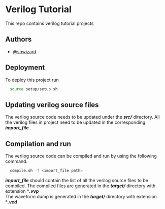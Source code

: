 
# Verilog Tutorial

This repo contains verilog tutorial projects


## Authors

- [@snwizard](https://github.com/snwizard/)


## Deployment

To deploy this project run

```bash
  source setup/setup.sh
```



## Updating verilog source files

The verilog source code needs to be updated under the ***src/*** directory. All the verilog files in project need to be updated in the corresponding ***import_file*** .



## Compilation and run

The verilog source code can be compiled and run by using the following command. 

```bash
  compile.sh -f <import_file path>
```
***import_file*** should contain the list of all the verilog source files to be compiled. The compiled files are generated in the ***target/*** directory with extension ****.vvp***  
The waveform dump is generated in the ***target/*** directory with extension ****.vcd***
